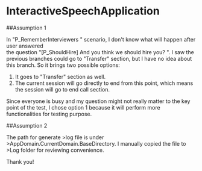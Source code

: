 # InteractiveSpeechApplication

##Assumption 1

In "P_RememberInterviewers " scenario, I don't know what will happen after user answered  
the question "[P_ShouldHire] And you think we should hire you? ".
I saw the previous branches could go to "Transfer" section, but I have no idea about this branch.
So it brings two possible options:
1) It goes to "Transfer" section as well.
2) The current session will go directly to end from this point, which means the session will go to end call section.

Since everyone is busy and my question might not really matter to the key point of the test, I chose
option 1 because it will perform more functionalities for testing purpose.

##Assumption 2

The path for generate >log file is under >AppDomain.CurrentDomain.BaseDirectory. I manually copied the file to >Log folder
for reviewing convenience.

Thank you!

